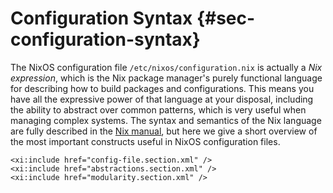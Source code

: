 # Configuration Syntax {#sec-configuration-syntax}

The NixOS configuration file `/etc/nixos/configuration.nix` is actually
a *Nix expression*, which is the Nix package manager's purely functional
language for describing how to build packages and configurations. This
means you have all the expressive power of that language at your
disposal, including the ability to abstract over common patterns, which
is very useful when managing complex systems. The syntax and semantics
of the Nix language are fully described in the [Nix
manual](https://nixos.org/nix/manual/#chap-writing-nix-expressions), but
here we give a short overview of the most important constructs useful in
NixOS configuration files.

```{=docbook}
<xi:include href="config-file.section.xml" />
<xi:include href="abstractions.section.xml" />
<xi:include href="modularity.section.xml" />
```
